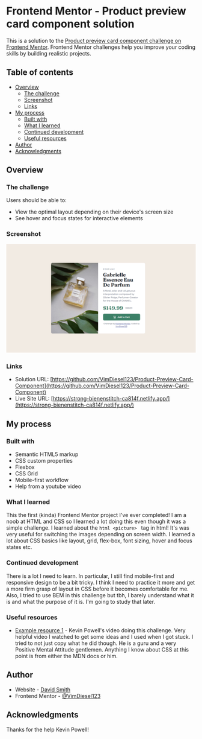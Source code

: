 # Frontend Mentor - Product preview card component solution

This is a solution to the [Product preview card component challenge on Frontend Mentor](https://www.frontendmentor.io/challenges/product-preview-card-component-GO7UmttRfa). Frontend Mentor challenges help you improve your coding skills by building realistic projects.

## Table of contents

- [Overview](#overview)
  - [The challenge](#the-challenge)
  - [Screenshot](#screenshot)
  - [Links](#links)
- [My process](#my-process)
  - [Built with](#built-with)
  - [What I learned](#what-i-learned)
  - [Continued development](#continued-development)
  - [Useful resources](#useful-resources)
- [Author](#author)
- [Acknowledgments](#acknowledgments)

## Overview

### The challenge

Users should be able to:

- View the optimal layout depending on their device's screen size
- See hover and focus states for interactive elements

### Screenshot

![](./images/screenshot.png)

### Links

- Solution URL: [https://github.com/VimDiesel123/Product-Preview-Card-Component](https://github.com/VimDiesel123/Product-Preview-Card-Component)
- Live Site URL: [https://strong-bienenstitch-ca814f.netlify.app/](https://strong-bienenstitch-ca814f.netlify.app/)

## My process

### Built with

- Semantic HTML5 markup
- CSS custom properties
- Flexbox
- CSS Grid
- Mobile-first workflow
- Help from a youtube video

### What I learned

This the first (kinda) Frontend Mentor project I've ever completed! I am a noob at HTML and CSS so I learned a lot doing this even though it was a simple challenge. I learned about the `html <picture> ` tag in html! It's was very useful for switching the images depending on screen width. I learned a lot about CSS basics like layout, grid, flex-box, font sizing, hover and focus states etc.

### Continued development

There is a lot I need to learn. In particular, I still find mobile-first and responsive design to be a bit tricky. I think I need to practice it more and get a more firm grasp of layout in CSS before it becomes comfortable for me. Also, I tried to use BEM in this challenge but tbh, I barely understand what it is and what the purpose of it is. I'm going to study that later.

### Useful resources

- [Example resource 1](https://www.youtube.com/watch?v=B2WL6KkqhLQ) - Kevin Powell's video doing this challenge. Very helpful video I watched to get some ideas and I used when I got stuck. I tried to not just copy what he did though.
  He is a guru and a very Positive Mental Attitude gentlemen. Anything I know about CSS at this point is from either the MDN docs or him.

## Author

- Website - [David Smith](https://github.com/VimDiesel123)
- Frontend Mentor - [@VimDiesel123](https://www.frontendmentor.io/profile/VimDiesel123)

## Acknowledgments

Thanks for the help Kevin Powell!

